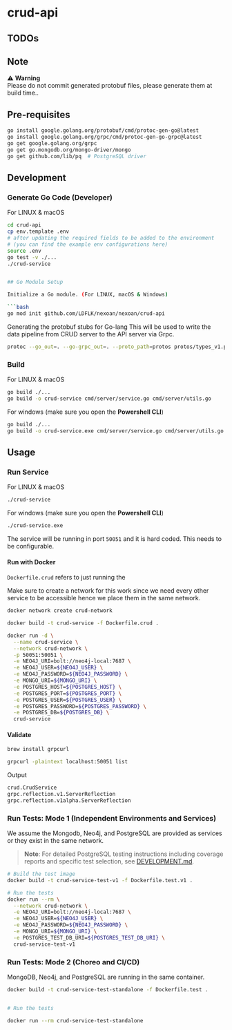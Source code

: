 # crud-api

## TODOs

## Note

⚠️ **Warning**  
Please do not commit generated protobuf files, please generate them at build time..

## Pre-requisites

```bash
go install google.golang.org/protobuf/cmd/protoc-gen-go@latest
go install google.golang.org/grpc/cmd/protoc-gen-go-grpc@latest
go get google.golang.org/grpc
go get go.mongodb.org/mongo-driver/mongo
go get github.com/lib/pq  # PostgreSQL driver
```

## Development



### Generate Go Code (Developer)

For LINUX & macOS
```bash
cd crud-api
cp env.template .env
# after updating the required fields to be added to the environment
# (you can find the example env configurations here)
source .env
go test -v ./...
./crud-service


## Go Module Setup

Initialize a Go module. (For LINUX, macOS & Windows)

```bash
go mod init github.com/LDFLK/nexoan/nexoan/crud-api
```

Generating the protobuf stubs for Go-lang
This will be used to write the data pipeline from CRUD server to the API server
via Grpc. 

```bash
protoc --go_out=. --go-grpc_out=. --proto_path=protos protos/types_v1.proto
```

### Build

For LINUX & macOS
```bash
go build ./...
go build -o crud-service cmd/server/service.go cmd/server/utils.go
```

For windows (make sure you open the **Powershell CLI**)
```bash
go build ./...
go build -o crud-service.exe cmd/server/service.go cmd/server/utils.go
```

## Usage

### Run Service

For LINUX & macOS
```bash
./crud-service
```

For windows (make sure you open the **Powershell CLI**)
```bash
./crud-service.exe
```

The service will be running in port `50051` and it is hard coded. This needs to be configurable. 

#### Run with Docker

`Dockerfile.crud` refers to just running the

Make sure to create a network for this work since we need every other service to be accessible hence
we place them in the same network. 

```bash
docker network create crud-network
```

```bash
docker build -t crud-service -f Dockerfile.crud .
```

```bash
docker run -d \
  --name crud-service \
  --network crud-network \
  -p 50051:50051 \
  -e NEO4J_URI=bolt://neo4j-local:7687 \
  -e NEO4J_USER=${NEO4J_USER} \
  -e NEO4J_PASSWORD=${NEO4J_PASSWORD} \
  -e MONGO_URI=${MONGO_URI} \
  -e POSTGRES_HOST=${POSTGRES_HOST} \
  -e POSTGRES_PORT=${POSTGRES_PORT} \
  -e POSTGRES_USER=${POSTGRES_USER} \
  -e POSTGRES_PASSWORD=${POSTGRES_PASSWORD} \
  -e POSTGRES_DB=${POSTGRES_DB} \
  crud-service
```

#### Validate 

```bash
brew install grpcurl
```

```bash
grpcurl -plaintext localhost:50051 list
```

Output

```bash
crud.CrudService
grpc.reflection.v1.ServerReflection
grpc.reflection.v1alpha.ServerReflection
```

### Run Tests: Mode 1 (Independent Environments and Services)

We assume the Mongodb, Neo4j, and PostgreSQL are provided as services or they exist in the same network. 

> **Note**: For detailed PostgreSQL testing instructions including coverage reports and specific test selection, see [DEVELOPMENT.md](DEVELOPMENT.md).

```bash
# Build the test image
docker build -t crud-service-test-v1 -f Dockerfile.test.v1 .

# Run the tests
docker run --rm \
  --network crud-network \
  -e NEO4J_URI=bolt://neo4j-local:7687 \
  -e NEO4J_USER=${NEO4J_USER} \
  -e NEO4J_PASSWORD=${NEO4J_PASSWORD} \
  -e MONGO_URI=${MONGO_URI} \
  -e POSTGRES_TEST_DB_URI=${POSTGRES_TEST_DB_URI} \
  crud-service-test-v1
```

### Run Tests: Mode 2 (Choreo and CI/CD)

MongoDB, Neo4j, and PostgreSQL are running in the same container. 

```bash
docker build -t crud-service-test-standalone -f Dockerfile.test .


# Run the tests

docker run --rm crud-service-test-standalone
```


